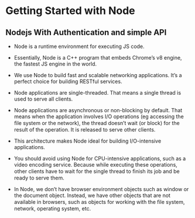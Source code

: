# Getting Started with Node

## Nodejs With Authentication and simple API

- Node is a runtime environment for executing JS code.

- Essentially, Node is a C++ program that embeds Chrome’s v8 engine, the fastest JS engine in the world.

- We use Node to build fast and scalable networking applications. It’s a perfect choice for building RESTful services.

- Node applications are single-threaded. That means a single thread is used to serve all clients.

- Node applications are asynchronous or non-blocking by default. That means when the application involves I/O operations (eg      accessing the ﬁle system or the network), the thread doesn’t wait (or block) for the result of the operation. It is released to serve other clients.

- This architecture makes Node ideal for building I/O-intensive applications.

- You should avoid using Node for CPU-intensive applications, such as a video encoding service. Because while executing these operations, other clients have to wait for the single thread to ﬁnish its job and be ready to serve them. 

- In Node, we don’t have browser environment objects such as window or the document object. Instead, we have other objects that are not available in browsers, such as objects for working with the ﬁle system, network, operating system, etc.
